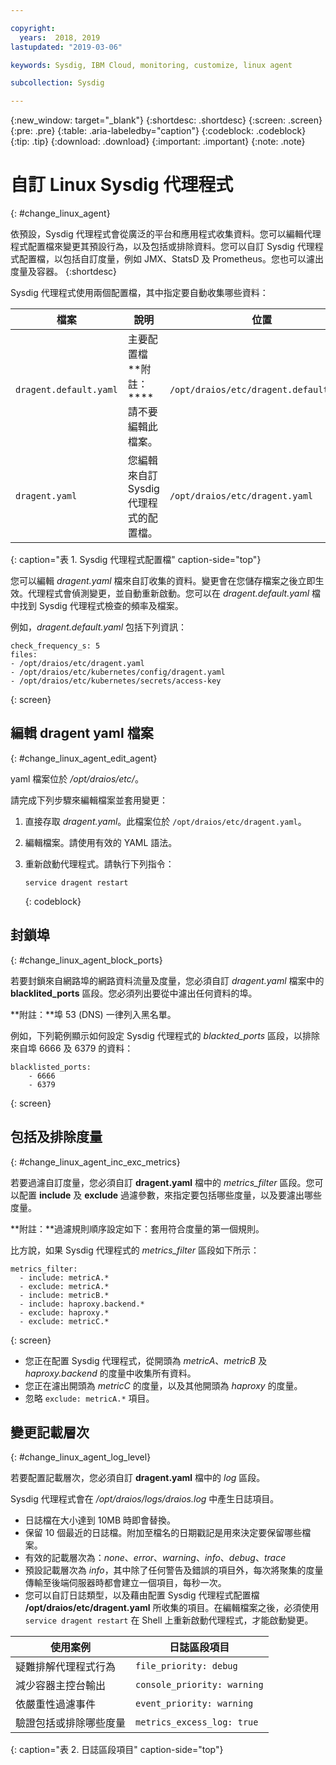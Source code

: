 ```yaml
---

copyright:
  years:  2018, 2019
lastupdated: "2019-03-06"

keywords: Sysdig, IBM Cloud, monitoring, customize, linux agent

subcollection: Sysdig

---
```


{:new_window: target="_blank"}
{:shortdesc: .shortdesc}
{:screen: .screen}
{:pre: .pre}
{:table: .aria-labeledby="caption"}
{:codeblock: .codeblock}
{:tip: .tip}
{:download: .download}
{:important: .important}
{:note: .note}

# 自訂 Linux Sysdig 代理程式
{: #change_linux_agent}

依預設，Sysdig 代理程式會從廣泛的平台和應用程式收集資料。您可以編輯代理程式配置檔來變更其預設行為，以及包括或排除資料。您可以自訂 Sysdig 代理程式配置檔，以包括自訂度量，例如 JMX、StatsD 及 Prometheus。您也可以濾出度量及容器。
{:shortdesc}

Sysdig 代理程式使用兩個配置檔，其中指定要自動收集哪些資料：

| 檔案                   | 說明                                                     | 位置                                |
|------------------------|-----------------------------------------------------------------|-----------------------------------------|
| `dragent.default.yaml` | 主要配置檔 </br>**附註：****請不要編輯此檔案。| `/opt/draios/etc/dragent.default.yaml`  |
| `dragent.yaml`         | 您編輯來自訂 Sysdig 代理程式的配置檔。| `/opt/draios/etc/dragent.yaml`          |
{: caption="表 1. Sysdig 代理程式配置檔" caption-side="top"} 

您可以編輯 *dragent.yaml* 檔來自訂收集的資料。變更會在您儲存檔案之後立即生效。代理程式會偵測變更，並自動重新啟動。您可以在 *dragent.default.yaml* 檔中找到 Sysdig 代理程式檢查的頻率及檔案。

例如，*dragent.default.yaml* 包括下列資訊：

```
check_frequency_s: 5
files:
- /opt/draios/etc/dragent.yaml
- /opt/draios/etc/kubernetes/config/dragent.yaml
- /opt/draios/etc/kubernetes/secrets/access-key
```
{: screen}



## 編輯 dragent yaml 檔案
{: #change_linux_agent_edit_agent}

yaml 檔案位於 */opt/draios/etc/*。

請完成下列步驟來編輯檔案並套用變更：

1. 直接存取 *dragent.yaml*。此檔案位於 `/opt/draios/etc/dragent.yaml`。
2. 編輯檔案。請使用有效的 YAML 語法。
3. 重新啟動代理程式。請執行下列指令：

    ```
    service dragent restart
    ```
    {: codeblock}


## 封鎖埠
{: #change_linux_agent_block_ports}

若要封鎖來自網路埠的網路資料流量及度量，您必須自訂 *dragent.yaml* 檔案中的 **blacklited_ports** 區段。您必須列出要從中濾出任何資料的埠。

**附註：**埠 53 (DNS) 一律列入黑名單。 

例如，下列範例顯示如何設定 Sysdig 代理程式的 *blackted_ports* 區段，以排除來自埠 6666 及 6379 的資料：

```
blacklisted_ports:
    - 6666
    - 6379
```
{: screen}

## 包括及排除度量
{: #change_linux_agent_inc_exc_metrics}

若要過濾自訂度量，您必須自訂 **dragent.yaml** 檔中的 *metrics_filter* 區段。您可以配置 **include** 及 **exclude** 過濾參數，來指定要包括哪些度量，以及要濾出哪些度量。

**附註：**過濾規則順序設定如下：套用符合度量的第一個規則。

比方說，如果 Sysdig 代理程式的 *metrics_filter* 區段如下所示：

```
metrics_filter:
  - include: metricA.*
  - exclude: metricA.*
  - include: metricB.*
  - include: haproxy.backend.*
  - exclude: haproxy.*
  - exclude: metricC.*
```
{: screen}

* 您正在配置 Sysdig 代理程式，從開頭為 *metricA*、*metricB* 及 *haproxy.backend* 的度量中收集所有資料。 
* 您正在濾出開頭為 *metricC* 的度量，以及其他開頭為 *haproxy* 的度量。 
* 忽略 `exclude: metricA.*` 項目。


## 變更記載層次
{: #change_linux_agent_log_level}

若要配置記載層次，您必須自訂 **dragent.yaml** 檔中的 *log* 區段。 

Sysdig 代理程式會在 */opt/draios/logs/draios.log* 中產生日誌項目。 
* 日誌檔在大小達到 10MB 時即會替換。
* 保留 10 個最近的日誌檔。附加至檔名的日期戳記是用來決定要保留哪些檔案。
* 有效的記載層次為：*none*、*error*、*warning*、*info*、*debug*、*trace*
* 預設記載層次為 *info*，其中除了任何警告及錯誤的項目外，每次將聚集的度量傳輸至後端伺服器時都會建立一個項目，每秒一次。
* 您可以自訂日誌類型，以及藉由配置 Sysdig 代理程式配置檔 **/opt/draios/etc/dragent.yaml** 所收集的項目。在編輯檔案之後，必須使用 `service dragent restart` 在 Shell 上重新啟動代理程式，才能啟動變更。

| 使用案例                                     | 日誌區段項目           |
|-----------------------------------------------|-----------------------------|
| 疑難排解代理程式行為                   | `file_priority: debug`      |
| 減少容器主控台輸出               | `console_priority: warning` |
| 依嚴重性過濾事件                  | `event_priority: warning`   |
| 驗證包括或排除哪些度量  | `metrics_excess_log: true`  |
{: caption="表 2. 日誌區段項目" caption-side="top"} 
